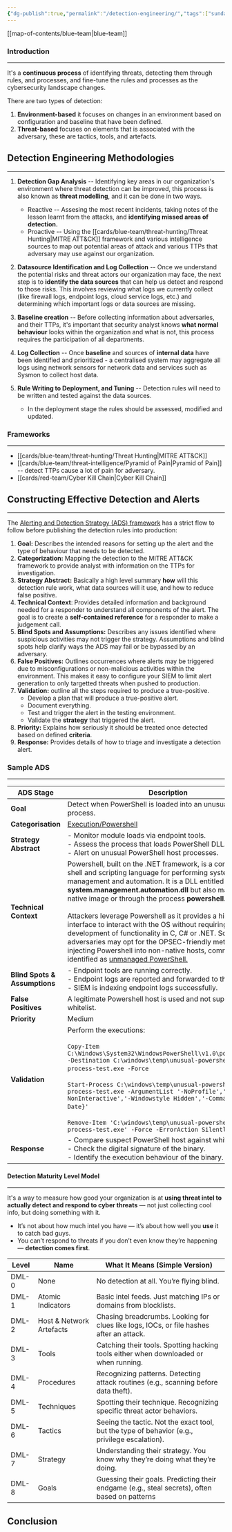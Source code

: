 ```yaml
---
{"dg-publish":true,"permalink":"/detection-engineering/","tags":["sunday","template"]}
---
```


[[map-of-contents/blue-team\|blue-team]]
### Introduction 
---
It's a **continuous process** of identifying threats, detecting them through rules, and processes, and fine-tune the rules and processes as the cybersecurity landscape changes.

There are two types of detection:

1. **Environment-based** it focuses on changes in an environment based on configuration and baseline that have been defined.
2. **Threat-based** focuses on elements that is associated with the adversary, these are tactics, tools, and artefacts.

## Detection Engineering Methodologies
---

1. **Detection Gap Analysis** -- Identifying key areas in our organization's environment where threat detection can be improved, this process is also known as **threat modelling**, and it can be done in two ways.
	- Reactive -- Assesing the most recent incidents, taking notes of the lesson learnt from the attacks, and **identifying missed areas of detection.**
	- Proactive -- Using the [[cards/blue-team/threat-hunting/Threat Hunting\|MITRE ATT&CK]] framework and various intelligence sources to map out potential areas of attack and various TTPs that adversary may use against our organization.

2. **Datasource Identification and Log Collection** -- Once we understand the potential risks and threat actors our organization may face, the next step is to **identify the data sources** that can help us detect and respond to those risks. This involves reviewing what logs we currently collect (like firewall logs, endpoint logs, cloud service logs, etc.) and determining which important logs or data sources are missing.

3. **Baseline creation** -- Before collecting information about adversaries, and their TTPs, it's important that security analyst knows **what normal behaviour** looks within the organization and what is not, this process requires the participation of all departments.

4. **Log Collection** -- Once **baseline** and sources of **internal data** have been identified and prioritized - a centralised system may aggregate all logs using network sensors for network data and services such as Sysmon to collect host data.

5. **Rule Writing to Deployment, and Tuning** -- Detection rules will need to be written and tested against the data sources. 
	- In the deployment stage the rules should be assessed, modified and updated.
### Frameworks
---

- [[cards/blue-team/threat-hunting/Threat Hunting\|MITRE ATT&CK]]
- [[cards/blue-team/threat-intelligence/Pyramid of Pain\|Pyramid of Pain]] -- detect TTPs cause a lot of pain for adversary.
- [[cards/red-team/Cyber Kill Chain\|Cyber Kill Chain]]

## Constructing Effective Detection and Alerts
---
The [Alerting and Detection Strategy (ADS) framework](https://github.com/palantir/alerting-detection-strategy-framework) has a strict flow to follow before publishing the detection rules into production:

1. **Goal:** Describes the intended reasons for setting up the alert and the type of behaviour that needs to be detected.
2. **Categorization:**  Mapping the detection to the MITRE ATT&CK framework to provide analyst with information on the TTPs for investigation.
3. **Strategy Abstract:** Basically a high level summary **how** will this detection rule work, what data sources will it use, and how to reduce false positive.
4. **Technical Context**: Provides detailed information and background needed for a responder to understand all components of the alert. The goal is to create a **self-contained reference** for a responder to make a judgement call.
5. **Blind Spots and Assumptions:** Describes any issues identified where suspicious activities may not trigger the strategy. Assumptions and blind spots help clarify ways the ADS may fail or be bypassed by an adversary.
6. **False Positives:** Outlines occurrences where alerts may be triggered due to misconfigurations or non-malicious activities within the environment. This makes it easy to configure your SIEM to limit alert generation to only targetted threats when pushed to production.
7. **Validation:** outline all the steps required to produce a true-positive.
	- Develop a plan that will produce a true-positive alert.
	- Document everything.
	- Test and trigger the alert in the testing environment.
	- Validate the **strategy** that triggered the alert.
8. **Priority:**  Explains how seriously it should be treated once detected based on defined **criteria**.
9. **Response:** Provides details of how to triage and investigate a detection alert. 
### Sample ADS
---

|ADS Stage|Description|
|---|---|
|**Goal**|Detect when PowerShell is loaded into an unusual host process.|
|**Categorisation**|[Execution/Powershell](https://attack.mitre.org/wiki/Technique/T1086)|
|**Strategy Abstract**|- Monitor module loads via endpoint tools.<br>- Assess the process that loads PowerShell DLL.<br>- Alert on unusual PowerShell host processes.|
|**Technical Context**|Powershell, built on the .NET framework, is a command-line shell and scripting language for performing system management and automation. It is a DLL entitled **system.management.automation.dll** but also may exist as a native image or through the process **powershell.exe.**<br><br>Attackers leverage Powershell as it provides a high-level interface to interact with the OS without requiring the development of functionality in C, C# or .NET. Sophisticated adversaries may opt for the OPSEC-friendly method of injecting Powershell into non-native hosts, commonly identified as [unmanaged PowerShell.](https://github.com/leechristensen/UnmanagedPowerShell)|
|**Blind Spots & Assumptions**|- Endpoint tools are running correctly.<br>- Endpoint logs are reported and forwarded to the SIEM.<br>- SIEM is indexing endpoint logs successfully.|
|**False Positives**|A legitimate Powershell host is used and not suppressed via a whitelist.|
|**Priority**|Medium|
|**Validation**|Perform the executions:<br><br>`Copy-Item C:\Windows\System32\WindowsPowerShell\v1.0\powershell.exe -Destination C:\windows\temp\unusual-powershell-host-process-test.exe -Force` <br><br>`Start-Process C:\windows\temp\unusual-powershell-host-process-test.exe -ArgumentList '-NoProfile','-NonInteractive','-Windowstyle Hidden','-Command {Get-Date}'` <br><br>`Remove-Item 'C:\windows\temp\unusual-powershell-host-process-test.exe' -Force -ErrorAction SilentlyContinue`|
|**Response**|- Compare suspect PowerShell host against whitelist entries.<br>- Check the digital signature of the binary.<br>- Identify the execution behaviour of the binary.|


#### Detection Maturity Level Model
---
It's a way to measure how good your organization is at **using threat intel to actually detect and respond to cyber threats** — not just collecting cool info, but doing something with it.

- It’s not about how much intel you have — it’s about how well you **use** it to catch bad guys.
- You can’t respond to threats if you don’t even know they’re happening — **detection comes first**.

| Level   | Name                   | What It Means (Simple Version)                                                                 |
|---------|------------------------|-----------------------------------------------------------------------------------------------|
| DML-0   | None                   | No detection at all. You’re flying blind.                                                     |
| DML-1   | Atomic Indicators      | Basic intel feeds. Just matching IPs or domains from blocklists.                             |
| DML-2   | Host & Network Artefacts | Chasing breadcrumbs. Looking for clues like logs, IOCs, or file hashes after an attack.     |
| DML-3   | Tools                  | Catching their tools. Spotting hacking tools either when downloaded or when running.         |
| DML-4   | Procedures             | Recognizing patterns. Detecting attack routines (e.g., scanning before data theft).          |
| DML-5   | Techniques             | Spotting their technique. Recognizing specific threat actor behaviors.                       |
| DML-6   | Tactics                | Seeing the tactic. Not the exact tool, but the type of behavior (e.g., privilege escalation).|
| DML-7   | Strategy               | Understanding their strategy. You know why they’re doing what they’re doing.                 |
| DML-8   | Goals                  | Guessing their goals. Predicting their endgame (e.g., steal secrets), often based on patterns



## Conclusion


